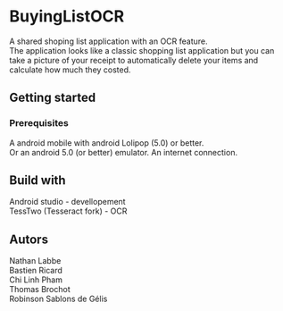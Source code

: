 # BuyingListOCR
A shared shoping list application with an OCR feature.  
The application looks like a classic shopping list application but you can take a picture of your receipt to automatically delete your items and calculate how much they costed.
## Getting started
### Prerequisites
A android mobile with android Lolipop (5.0) or better.  
Or an android 5.0 (or better) emulator.
An internet connection.
## Build with
Android studio - devellopement  
TessTwo (Tesseract fork) - OCR
## Autors
Nathan Labbe  
Bastien Ricard  
Chi Linh Pham  
Thomas Brochot  
Robinson Sablons de Gélis  

